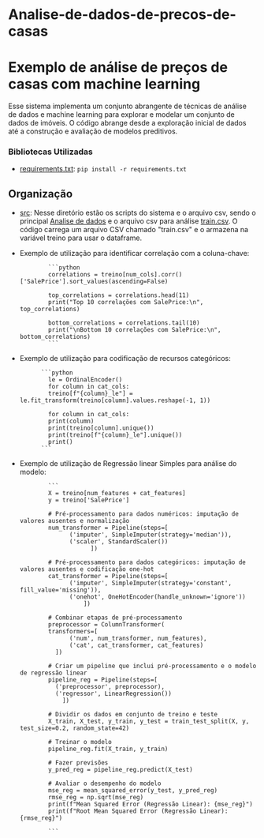 # Analise-de-dados-de-precos-de-casas
# Exemplo de análise de preços de casas com machine learning 
Esse sistema implementa um conjunto abrangente de técnicas de análise de dados e machine learning para explorar e modelar um conjunto de dados de imóveis. O código abrange desde a exploração inicial de dados até a construção e avaliação de modelos preditivos.

### Bibliotecas Utilizadas
- [requirements.txt](src/requirements.txt): `pip install -r requirements.txt`

## Organização
- [src](src): Nesse diretório estão os scripts do sistema e o arquivo csv, sendo o principal [Analise de dados](src/AnaliseDados.ipynb.ipynb) e o arquivo csv para análise [train.csv](src/train.csv). O código carrega um arquivo CSV chamado "train.csv" e o armazena na variável treino para usar o dataframe.
- Exemplo de utilização para identificar correlação com a coluna-chave:
  
              ```python
              correlations = treino[num_cols].corr()['SalePrice'].sort_values(ascending=False)

              top_correlations = correlations.head(11)
              print("Top 10 correlações com SalePrice:\n", top_correlations)

              bottom_correlations = correlations.tail(10)
              print("\nBottom 10 correlações com SalePrice:\n", bottom_correlations)
              ```

- Exemplo de utilização para codificação de recursos categóricos:

            ```python
              le = OrdinalEncoder()
              for column in cat_cols:
              treino[f"{column}_le"] = le.fit_transform(treino[column].values.reshape(-1, 1))

              for column in cat_cols:
              print(column)
              print(treino[column].unique())
              print(treino[f"{column}_le"].unique())
              print()    
            ```


- Exemplo de utilização de Regressão linear Simples para análise do modelo:

              ```
              X = treino[num_features + cat_features]
              y = treino['SalePrice']
            
              # Pré-processamento para dados numéricos: imputação de valores ausentes e normalização
              num_transformer = Pipeline(steps=[
                    ('imputer', SimpleImputer(strategy='median')),
                    ('scaler', StandardScaler())
                          ])
            
              # Pré-processamento para dados categóricos: imputação de valores ausentes e codificação one-hot
              cat_transformer = Pipeline(steps=[
                    ('imputer', SimpleImputer(strategy='constant', fill_value='missing')),
                    ('onehot', OneHotEncoder(handle_unknown='ignore'))
                        ])
            
              # Combinar etapas de pré-processamento
              preprocessor = ColumnTransformer(
              transformers=[
                    ('num', num_transformer, num_features),
                    ('cat', cat_transformer, cat_features)
                ])
            
              # Criar um pipeline que inclui pré-processamento e o modelo de regressão linear
              pipeline_reg = Pipeline(steps=[
                ('preprocessor', preprocessor),
                ('regressor', LinearRegression())
                  ])
            
              # Dividir os dados em conjunto de treino e teste
              X_train, X_test, y_train, y_test = train_test_split(X, y, test_size=0.2, random_state=42)
            
              # Treinar o modelo
              pipeline_reg.fit(X_train, y_train)
            
              # Fazer previsões
              y_pred_reg = pipeline_reg.predict(X_test)
            
              # Avaliar o desempenho do modelo
              mse_reg = mean_squared_error(y_test, y_pred_reg)
              rmse_reg = np.sqrt(mse_reg)
              print(f"Mean Squared Error (Regressão Linear): {mse_reg}")
              print(f"Root Mean Squared Error (Regressão Linear): {rmse_reg}")

              ```
